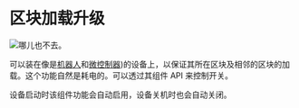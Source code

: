 # 区块加载升级

![哪儿也不去。](oredict:oc:chunkloaderUpgrade)

可以装在像是[机器人](../block/robot.md)和[微控制器](../block/microcontroller.md))的设备上，以保证其所在区块及相邻的区块的加载。这个功能自然是耗电的。可以透过其组件 API 来控制开关。

设备启动时该组件功能会自动启用，设备关机时也会自动关闭。

